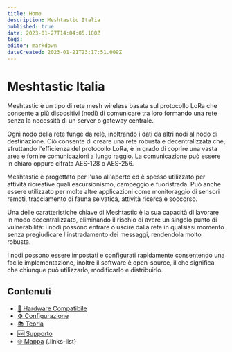 ```yaml
---
title: Home
description: Meshtastic Italia
published: true
date: 2023-01-27T14:04:05.180Z
tags: 
editor: markdown
dateCreated: 2023-01-21T23:17:51.009Z
---
```


# Meshtastic Italia

Meshtastic è un tipo di rete mesh wireless basata sul protocollo LoRa che consente a più dispositivi (nodi) di comunicare tra loro formando una rete senza la necessità di un server o gateway centrale.

Ogni nodo della rete funge da relè, inoltrando i dati da altri nodi al nodo di destinazione. Ciò consente di creare una rete robusta e decentralizzata che, sfruttando l'efficienza del protocollo LoRa, è in grado di coprire una vasta area e fornire comunicazioni a lungo raggio.
La comunicazione può essere in chiaro oppure cifrata AES-128 o AES-256.

Meshtastic è progettato per l'uso all'aperto ed è spesso utilizzato per attività ricreative quali escursionismo, campeggio e fuoristrada. Può anche essere utilizzato per molte altre applicazioni come monitoraggio di sensori remoti, tracciamento di fauna selvatica, attività ricerca e soccorso.

Una delle caratteristiche chiave di Meshtastic è la sua capacità di lavorare in modo decentralizzato, eliminando il rischio di avere un singolo punto di vulnerabilità: i nodi possono entrare o uscire dalla rete in qualsiasi momento senza pregiudicare l'instradamento dei messaggi, rendendola molto robusta.

I nodi possono essere impostati e configurati rapidamente consentendo una facile implementazione, inoltre il software è open-source, il che significa che chiunque può utilizzarlo, modificarlo e distribuirlo.


## Contenuti
- [:satellite: Hardware Compatibile](/teoria/hardware)
- [:gear: Configurazione](/configurazione/config-home)
- [:books: Teoria](/teoria/Mesh)
- [:sos: Supporto](https://t.me/meshtastic_italia)
- [🌐 Mappa](https://hub.iz1kga.it)
{.links-list}